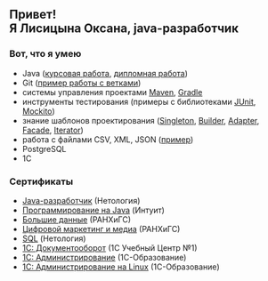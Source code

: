 ## Привет!</br>Я Лисицына Оксана, java-разработчик


### Вот, что я умею

* Java ([курсовая работа](https://github.com/OksanaLisitsyna/java-ConverterToTextGraphics), [дипломная работа](https://github.com/OksanaLisitsyna/Task-Manager))
* Git ([пример работы с ветками](https://github.com/OksanaLisitsyna/NeuroStartUp-merge))
* системы управления проектами [Maven](https://github.com/OksanaLisitsyna/Multi-module-Project--Maven), [Gradle](https://github.com/OksanaLisitsyna/Multi-module-Project--Gradle)
* инструменты тестирования (примеры с библиотеками [JUnit](https://github.com/OksanaLisitsyna/PopulationCensusWithTests), [Mockito](https://github.com/OksanaLisitsyna/geo-service))
* знание шаблонов проектирования ([Singleton](https://github.com/OksanaLisitsyna/Logger_Singleton), [Builder](https://github.com/OksanaLisitsyna/Person_Builder), [Adapter](https://github.com/OksanaLisitsyna/Calculator-Adapter), [Facade](https://github.com/OksanaLisitsyna/BinaryFacade), [Iterator](https://github.com/OksanaLisitsyna/Iterator))
* работа с файлами CSV, XML, JSON ([пример](https://github.com/OksanaLisitsyna/CSV_and_XML_to_JSON))
* PostgreSQL
* 1C

### Сертификаты

* [Java-разработчик](https://github.com/OksanaLisitsyna/OksanaLisitsyna/blob/main/certificate%20(java).pdf) (Нетология)
* [Программирование на Java](https://github.com/OksanaLisitsyna/OksanaLisitsyna/blob/main/certificate_intuit(java).pdf) (Интуит)
* [Большие данные](https://github.com/OksanaLisitsyna/OksanaLisitsyna/blob/main/certificate%20(big_data).pdf) (РАНХиГС)
* [Цифровой маркетинг и медиа](https://github.com/OksanaLisitsyna/OksanaLisitsyna/blob/main/certificate%20(marketing).pdf) (РАНХиГС)
* [SQL](https://github.com/OksanaLisitsyna/OksanaLisitsyna/blob/main/certificate(SQL).pdf) (Нетология)
* [1C: Документооборот](https://github.com/OksanaLisitsyna/OksanaLisitsyna/blob/main/1c%20DO%20prof.pdf) (1С Учебный Центр №1) 
* [1C: Администрирование](https://github.com/OksanaLisitsyna/OksanaLisitsyna/blob/main/1c%20adm.pdf) (1С-Образование)
* [1C: Администрирование на Linux](https://github.com/OksanaLisitsyna/OksanaLisitsyna/blob/main/1c%20linux.pdf) (1С-Образование)
